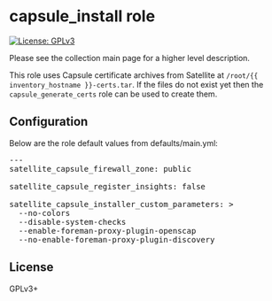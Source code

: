 # capsule_install role

[![License: GPLv3](https://img.shields.io/badge/license-GPLv3-brightgreen.svg)](https://www.gnu.org/licenses/gpl-3.0)

Please see the collection main page for a higher level description.

This role uses Capsule certificate archives from Satellite at
`/root/{{ inventory_hostname }}-certs.tar`. If the files do not
exist yet then the `capsule_generate_certs` role can be used to
create them.

## Configuration

Below are the role default values from defaults/main.yml:

<pre>
---
satellite_capsule_firewall_zone: public

satellite_capsule_register_insights: false

satellite_capsule_installer_custom_parameters: >
  --no-colors
  --disable-system-checks
  --enable-foreman-proxy-plugin-openscap
  --no-enable-foreman-proxy-plugin-discovery
</pre>

## License

GPLv3+
